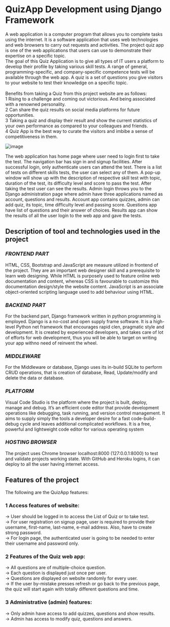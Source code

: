 # QuizApp Development using Django Framework

A web application is a computer program that allows you to complete tasks using the internet. It is a software application that uses web technologies and
web browsers to carry out requests and activities. The project quiz app is one of the web applications that users can use to demonstrate their expertise on a
specific topic.\
The goal of this Quiz Application is to give all types of IT users a platform to develop their profile by taking various skill tests. A range of general,
programming-specific, and company-specific competence tests will be available through the web app. A quiz is a set of questions you give visitors to your
website to test their knowledge on a specific topic.\
\
Benefits from taking a Quiz from this project website are as follows:\
1 Rising to a challenge and coming out victorious. And being associated with a renowned personality.\
2 Can share the quiz results on social media platforms for future opportunities.\
3 Taking a quiz and display their result and show the current statistics of your own performance as compared to your colleagues and friends.\
4 Quiz App is the best way to curate the visitors and imbibe a sense of competitiveness in them.

![image](https://user-images.githubusercontent.com/96367746/171114949-03018e34-ce3a-4150-9ed8-370b6cd1bfcd.png)

The web application has home page where user need to login first to take the test. The navigation bar has sign in and signup facilities. After successful login, only authenticate users can attend the test. There is a list of tests on different skills tests, the user can select any of them. A pop-up window will show up with the description of respective skill test with topic, duration of the test, its difficulty level and score to pass the test. After taking the test user can see the results.
Admin login throws you to the Django administration page where admin have three applications named as account, questions and results. Account app contains quizzes, admin can add quiz, its topic, time difficulty level and passing score. Questions app have list of questions and their answer of choices. Results app can show the results of all the user login to the web app and gave the tests.


## Description of tool and technologies used in the project
### _FRONTEND PART_
HTML, CSS, Bootstrap and JavaScript are measure utilized in frontend of the project. They are an important web designer skill and a prerequisite to learn web designing. While HTML is purposely used to feature online web documentation and content, whereas CSS is
favourable to customize this documentation design/style the website content. JavaScript is an associate object-oriented scripting language used to add behaviour using HTML.
### _BACKEND PART_
For the backend part, Django framework written in python programming is employed. Django is a no-cost and open supply frame software. It is a high-level Python net framework that encourages rapid clen, pragmatic style and development. It is created by
experienced developers, and takes care of lot of efforts for web development, thus you will be able to target on writing your app withno need of reinvent the wheel.
### _MIDDLEWARE_
For the Middleware or database, Django uses its in-build SQLite to perform CRUD operations, that is creation of database, Read, Update/modify and delete the data or database.
### _PLATFORM_
Visual Code Studio is the platform where the project is built, deploy, manage and debug. It’s an efficient code editor that provide development operations like debugging, task running, and version control management. It aims to supply simply the tools a developer desire for a fast code-build-debug cycle and leaves additional complicated workflows. It is a free, powerful and lightweight code editor for various operating system
### _HOSTING BROWSER_
The project uses Chrome browser localhost:8000 (127:0.0.1:8000) to test and validate projects working state. With GitHub and Heroku logins, it can deploy to all the user having internet access.

## Features of the project
The following are the QuizApp features:
### 1 Access features of website:
-> User should be logged in to access the List of Quiz or to take test.\
-> For user registration on signup page, user is required to provide their username, first-name, last-name, e-mail address. Also, have to create strong password.\
-> For login page, the authenticated user is going to be needed to enter their username and password only.
### 2 Features of the Quiz web app:
-> All questions are of multiple-choice question.\
-> Each question is displayed just once per user.\
-> Questions are displayed on website randomly for every user.\
-> If the user by-mistake presses refresh or go back to the previous page, the quiz will start again with totally different questions and time.
### 3 Administrative (admin) features:
-> Only admin have access to add quizzes, questions and show results.\
-> Admin has access to modify quiz, questions and answers.
